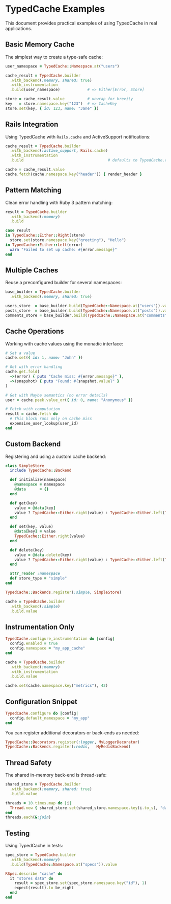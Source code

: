 # TypedCache Examples

This document provides practical examples of using TypedCache in real applications.

## Basic Memory Cache

The simplest way to create a type-safe cache:

```ruby
user_namespace = TypedCache::Namespace.at("users")

cache_result = TypedCache.builder
  .with_backend(:memory, shared: true)
  .with_instrumentation
  .build(user_namespace)            # => Either[Error, Store]

store = cache_result.value          # unwrap for brevity
key   = store.namespace.key("123")  # => CacheKey
store.set(key, { id: 123, name: "Jane" })
```

## Rails Integration

Using TypedCache with `Rails.cache` and ActiveSupport notifications:

```ruby
cache_result = TypedCache.builder
  .with_backend(:active_support, Rails.cache)
  .with_instrumentation
  .build                                     # defaults to TypedCache.config.default_namespace

cache = cache_result.value
cache.fetch(cache.namespace.key("header")) { render_header }
```

## Pattern Matching

Clean error handling with Ruby 3 pattern matching:

```ruby
result = TypedCache.builder
  .with_backend(:memory)
  .build

case result
in TypedCache::Either::Right(store)
  store.set(store.namespace.key("greeting"), "Hello")
in TypedCache::Either::Left(error)
  warn "Failed to set up cache: #{error.message}"
end
```

## Multiple Caches

Reuse a preconfigured builder for several namespaces:

```ruby
base_builder = TypedCache.builder
  .with_backend(:memory, shared: true)

users_store  = base_builder.build(TypedCache::Namespace.at("users")).value
posts_store  = base_builder.build(TypedCache::Namespace.at("posts")).value
comments_store = base_builder.build(TypedCache::Namespace.at("comments")).value
```

## Cache Operations

Working with cache values using the monadic interface:

```ruby
# Set a value
cache.set({ id: 1, name: "John" })

# Get with error handling
cache.get.fold(
  ->(error) { puts "Cache miss: #{error.message}" },
  ->(snapshot) { puts "Found: #{snapshot.value}" }
)

# Get with Maybe semantics (no error details)
user = cache.peek.value_or({ id: 0, name: "Anonymous" })

# Fetch with computation
result = cache.fetch do
  # This block runs only on cache miss
  expensive_user_lookup(user_id)
end
```

## Custom Backend

Registering and using a custom cache backend:

```ruby
class SimpleStore
  include TypedCache::Backend

  def initialize(namespace)
    @namespace = namespace
    @data      = {}
  end

  def get(key)
    value = @data[key]
    value ? TypedCache::Either.right(value) : TypedCache::Either.left(TypedCache::CacheMissError.new(key))
  end

  def set(key, value)
    @data[key] = value
    TypedCache::Either.right(value)
  end

  def delete(key)
    value = @data.delete(key)
    value ? TypedCache::Either.right(value) : TypedCache::Either.left(TypedCache::CacheMissError.new(key))
  end

  attr_reader :namespace
  def store_type = "simple"
end

TypedCache::Backends.register(:simple, SimpleStore)

cache = TypedCache.builder
  .with_backend(:simple)
  .build.value
```

## Instrumentation Only

```ruby
TypedCache.configure_instrumentation do |config|
  config.enabled = true
  config.namespace = "my_app_cache"
end

cache = TypedCache.builder
  .with_backend(:memory)
  .with_instrumentation
  .build.value

cache.set(cache.namespace.key("metrics"), 42)
```

## Configuration Snippet

```ruby
TypedCache.configure do |config|
  config.default_namespace = "my_app"
end
```

You can register additional decorators or back-ends as needed:

```ruby
TypedCache::Decorators.register(:logger, MyLoggerDecorator)
TypedCache::Backends.register(:redis,   MyRedisBackend)
```

## Thread Safety

The shared in-memory back-end is thread-safe:

```ruby
shared_store = TypedCache.builder
  .with_backend(:memory, shared: true)
  .build.value

threads = 10.times.map do |i|
  Thread.new { shared_store.set(shared_store.namespace.key(i.to_s), "data_") }
end
threads.each(&:join)
```

## Testing

Using TypedCache in tests:

```ruby
spec_store = TypedCache.builder
  .with_backend(:memory)
  .build(TypedCache::Namespace.at("specs")).value

RSpec.describe "cache" do
  it "stores data" do
    result = spec_store.set(spec_store.namespace.key("id"), 1)
    expect(result).to be_right
  end
end
```
